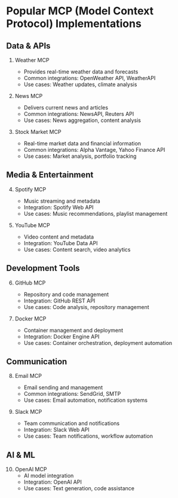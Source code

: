 # Popular MCP (Model Context Protocol) Implementations

## Data & APIs

1. Weather MCP
   - Provides real-time weather data and forecasts
   - Common integrations: OpenWeather API, WeatherAPI
   - Use cases: Weather updates, climate analysis

2. News MCP
   - Delivers current news and articles
   - Common integrations: NewsAPI, Reuters API
   - Use cases: News aggregation, content analysis

3. Stock Market MCP
   - Real-time market data and financial information
   - Common integrations: Alpha Vantage, Yahoo Finance API
   - Use cases: Market analysis, portfolio tracking

## Media & Entertainment

4. Spotify MCP
   - Music streaming and metadata
   - Integration: Spotify Web API
   - Use cases: Music recommendations, playlist management

5. YouTube MCP
   - Video content and metadata
   - Integration: YouTube Data API
   - Use cases: Content search, video analytics

## Development Tools

6. GitHub MCP
   - Repository and code management
   - Integration: GitHub REST API
   - Use cases: Code analysis, repository management

7. Docker MCP
   - Container management and deployment
   - Integration: Docker Engine API
   - Use cases: Container orchestration, deployment automation

## Communication

8. Email MCP
   - Email sending and management
   - Common integrations: SendGrid, SMTP
   - Use cases: Email automation, notification systems

9. Slack MCP
   - Team communication and notifications
   - Integration: Slack Web API
   - Use cases: Team notifications, workflow automation

## AI & ML

10. OpenAI MCP
    - AI model integration
    - Integration: OpenAI API
    - Use cases: Text generation, code assistance
